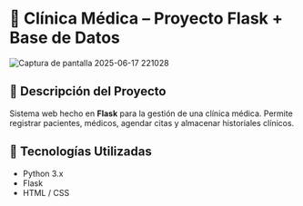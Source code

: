 # 🏥 Clínica Médica – Proyecto Flask + Base de Datos

![Captura de pantalla 2025-06-17 221028](https://github.com/user-attachments/assets/fc7f74d3-f80c-4b7e-9579-06c576d1572e)
## 📌 Descripción del Proyecto

Sistema web hecho en **Flask** para la gestión de una clínica médica. Permite registrar pacientes, médicos, agendar citas y almacenar historiales clínicos.

## 🚀 Tecnologías Utilizadas

- Python 3.x
- Flask
- HTML / CSS
